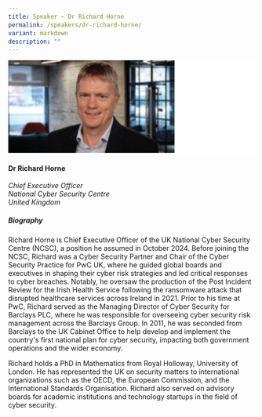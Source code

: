 ```yaml
---
title: Speaker – Dr Richard Horne
permalink: /speakers/dr-richard-horne/
variant: markdown
description: ""
---
```

![](/images/2024%20speakers/Dr__Richard_Horne.png)
#### **Dr Richard Horne**

*Chief Executive Officer <br>
National Cyber Security Centre <br>United Kingdom*

##### **Biography**
Richard Horne is Chief Executive Officer of the UK National Cyber Security Centre (NCSC), a position he assumed in October 2024. Before joining the NCSC, Richard was a Cyber Security Partner and Chair of the Cyber Security Practice for PwC UK, where he guided global boards and executives in shaping their cyber risk strategies and led critical responses to cyber breaches. Notably, he oversaw the production of the Post Incident Review for the Irish Health Service following the ransomware attack that disrupted healthcare services across Ireland in 2021. Prior to his time at PwC, Richard served as the Managing Director of Cyber Security for Barclays PLC, where he was responsible for overseeing cyber security risk management across the Barclays Group. In 2011, he was seconded from Barclays to the UK Cabinet Office to help develop and implement the country's first national plan for cyber security, impacting both government operations and the wider economy.

Richard holds a PhD in Mathematics from Royal Holloway, University of London. He has represented the UK on security matters to international organizations such as the OECD, the European Commission, and the International Standards Organisation. Richard also served on advisory boards for academic institutions and technology startups in the field of cyber security.